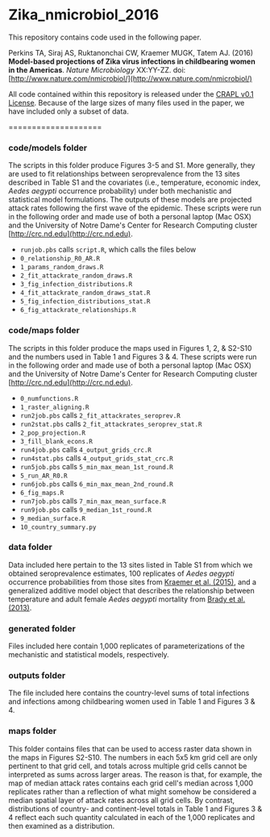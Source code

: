 Zika_nmicrobiol_2016
====================

This repository contains code used in the following paper.

Perkins TA, Siraj AS, Ruktanonchai CW, Kraemer MUGK, Tatem AJ. (2016) **Model-based projections of Zika virus infections in childbearing women in the Americas**. *Nature Microbiology* XX:YY-ZZ. doi:[http://www.nature.com/nmicrobiol/](http://www.nature.com/nmicrobiol/)

All code contained within this repository is released under the [CRAPL v0.1 License](http://matt.might.net/articles/crapl/). Because of the large sizes of many files used in the paper, we have included only a subset of data.


====================

### code/models folder

The scripts in this folder produce Figures 3-5 and S1. More generally, they are used to fit relationships between seroprevalence from the 13 sites described in Table S1 and the covariates (i.e., temperature, economic index, *Aedes aegypti* occurrence probability) under both mechanistic and statistical model formulations. The outputs of these models are projected attack rates following the first wave of the epidemic. These scripts were run in the following order and made use of both a personal laptop (Mac OSX) and the University of Notre Dame's Center for Research Computing cluster [http://crc.nd.edu](http://crc.nd.edu).

* `runjob.pbs` calls `script.R`, which calls the files below
* `0_relationship_R0_AR.R`
* `1_params_random_draws.R`
* `2_fit_attackrate_random_draws.R`
* `3_fig_infection_distributions.R`
* `4_fit_attackrate_random_draws_stat.R`
* `5_fig_infection_distributions_stat.R`
* `6_fig_attackrate_relationships.R`


### code/maps folder

The scripts in this folder produce the maps used in Figures 1, 2, & S2-S10 and the numbers used in Table 1 and Figures 3 & 4. These scripts were run in the following order and made use of both a personal laptop (Mac OSX) and the University of Notre Dame's Center for Research Computing cluster [http://crc.nd.edu](http://crc.nd.edu).

* `0_numfunctions.R`
* `1_raster_aligning.R`
* `run2job.pbs` calls `2_fit_attackrates_seroprev.R`
* `run2stat.pbs` calls `2_fit_attackrates_seroprev_stat.R`
* `2_pop_projection.R`
* `3_fill_blank_econs.R`
* `run4job.pbs` calls `4_output_grids_crc.R`
* `run4stat.pbs` calls `4_output_grids_stat_crc.R`
* `run5job.pbs` calls `5_min_max_mean_1st_round.R`
* `5_run_AR_R0.R`
* `run6job.pbs` calls `6_min_max_mean_2nd_round.R`
* `6_fig_maps.R`
* `run7job.pbs` calls `7_min_max_mean_surface.R`
* `run9job.pbs` calls `9_median_1st_round.R`
* `9_median_surface.R`
* `10_country_summary.py`


### data folder

Data included here pertain to the 13 sites listed in Table S1 from which we obtained seroprevalence estimates, 100 replicates of *Aedes aegypti* occurrence probabilities from those sites from [Kraemer et al. (2015)](https://elifesciences.org/content/4/e08347), and a generalized additive model object that describes the relationship between temperature and adult female *Aedes aegypti* mortality from [Brady et al. (2013)](https://parasitesandvectors.biomedcentral.com/articles/10.1186/1756-3305-6-351).


### generated folder

Files included here contain 1,000 replicates of parameterizations of the mechanistic and statistical models, respectively.


### outputs folder

The file included here contains the country-level sums of total infections and infections among childbearing women used in Table 1 and Figures 3 & 4.


### maps folder

This folder contains files that can be used to access raster data shown in the maps in Figures S2-S10. The numbers in each 5x5 km grid cell are only pertinent to that grid cell, and totals across multiple grid cells cannot be interpreted as sums across larger areas. The reason is that, for example, the map of median attack rates contains each grid cell's median across 1,000 replicates rather than a reflection of what might somehow be considered a median spatial layer of attack rates across all grid cells. By contrast, distributions of country- and continent-level totals in Table 1 and Figures 3 & 4 reflect each such quantity calculated in each of the 1,000 replicates and then examined as a distribution.


